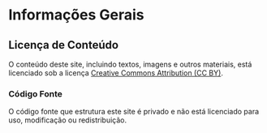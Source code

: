# Informações Gerais

## Licença de Conteúdo
O conteúdo deste site, incluindo textos, imagens e outros materiais, está licenciado sob a licença [Creative Commons Attribution (CC BY)](https://creativecommons.org/licenses/by/4.0/).

### Código Fonte
O código fonte que estrutura este site é privado e não está licenciado para uso, modificação ou redistribuição.
